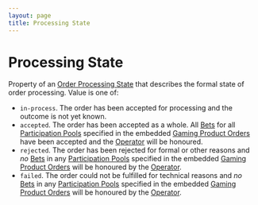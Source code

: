 ```yaml
---
layout: page
title: Processing State
---
```


# Processing State

Property of an [Order Processing State](../concepts/order-processing-state) that describes the formal state of order processing. Value is one of:

* `in-process`. The order has been accepted for processing and the outcome is not yet known.
* `accepted`. The order has been accepted as a whole. All [Bets](../concepts/bets) for all [Participation Pools](../concepts/participation-pool) specified in the embedded [Gaming Product Orders](../concepts/gaming-product-order) have been accepted and the [Operator](../concepts/operator) will be honoured.
* `rejected`. The order has been rejected for formal or other reasons and *no* [Bets](../concepts/bets) in any [Participation Pools](../concepts/participation-pool) specified in the embedded [Gaming Product Orders](../concepts/gaming-product-order) will be honoured by the [Operator](../concepts/operator).
* `failed`. The order could not be fulfilled for technical reasons and *no* [Bets](../concepts/bets) in any [Participation Pools](../concepts/participation-pool) specified in the embedded [Gaming Product Orders](../concepts/gaming-product-order) will be honoured by the [Operator](../concepts/operator).
